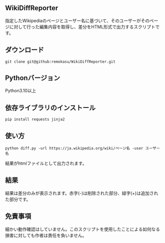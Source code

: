 
## WikiDiffReporter
指定したWikipediaのページとユーザー名に基づいて、そのユーザーがそのページに対して行った編集内容を取得し、差分をHTML形式で出力するスクリプトです。

## ダウンロード
```
git clone git@github:remokasu/WikiDiffReporter.git
```

## Pythonバージョン
Python3.10以上

## 依存ライブラリのインストール
```
pip install requests jinja2
```

## 使い方
```
python diff.py -url https://ja.wikipedia.org/wiki/ページ名 -user ユーザー名
```

結果がhtmlファイルとして出力されます。

## 結果
結果は差分のみが表示されます。赤字(-)は削除された部分、緑字(+)は追加された部分です。

## 免責事項
細かい動作確認はしていません。このスクリプトを使用したことによる如何なる損害に対しても作者は責任を負いません。
